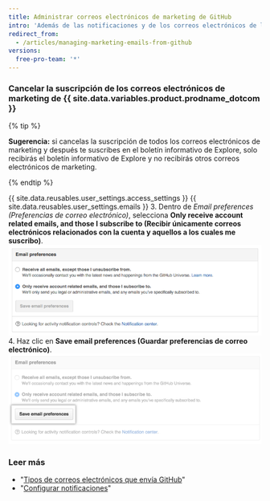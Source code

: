 ```yaml
---
title: Administrar correos electrónicos de marketing de GitHub
intro: 'Además de las notificaciones y de los correos electrónicos de la cuenta, {{ site.data.variables.product.prodname_dotcom }} ocasionalmente envía correos electrónicos de marketing con novedades e información sobre nuestros productos. Si cancelas la suscripción de los correos electrónicos de marketing existentes, no se te incluirá en las futuras campañas excepto que cambies tus configuraciones de correo electrónico {{ site.data.variables.product.prodname_dotcom }}.'
redirect_from:
  - /articles/managing-marketing-emails-from-github
versions:
  free-pro-team: '*'
---
```


### Cancelar la suscripción de los correos electrónicos de marketing de {{ site.data.variables.product.prodname_dotcom }}

{% tip %}

**Sugerencia:** si cancelas la suscripción de todos los correos electrónicos de marketing y después te suscribes en el boletín informativo de Explore, solo recibirás el boletín informativo de Explore y no recibirás otros correos electrónicos de marketing.

{% endtip %}

{{ site.data.reusables.user_settings.access_settings }}
{{ site.data.reusables.user_settings.emails }}
3. Dentro de *Email preferences (Preferencias de correo electrónico)*, selecciona **Only receive account related emails, and those I subscribe to (Recibir únicamente correos electrónicos relacionados con la cuenta y aquellos a los cuales me suscribo)**. ![Captura de pantalla de la cancelación de la suscripción de un correo electrónico de marketing](/assets/images/help/notifications/email_preferences.png)
4. Haz clic en **Save email preferences (Guardar preferencias de correo electrónico)**. ![Botón para guardar las preferencias de correo electrónico](/assets/images/help/notifications/save_email_preferences.png)

### Leer más

- "[Tipos de correos electrónicos que envía GitHub](/articles/types-of-emails-github-sends)"
- "[Configurar notificaciones](/github/managing-subscriptions-and-notifications-on-github/configuring-notifications)"
